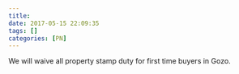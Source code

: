 ```yaml
---
title:
date: 2017-05-15 22:09:35
tags: []
categories: [PN]
---
```


We will waive all property stamp duty for first time buyers in Gozo.